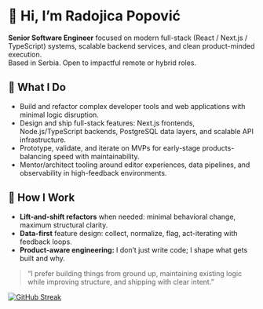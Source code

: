 # 👋 Hi, I’m Radojica Popović  
**Senior Software Engineer** focused on modern full-stack (React / Next.js / TypeScript) systems, scalable backend services, and clean product-minded execution.  
Based in Serbia. Open to impactful remote or hybrid roles.

## 🚀 What I Do
- Build and refactor complex developer tools and web applications with minimal logic disruption.  
- Design and ship full-stack features: Next.js frontends, Node.js/TypeScript backends, PostgreSQL data layers, and scalable API infrastructure.  
- Prototype, validate, and iterate on MVPs for early-stage products-balancing speed with maintainability.  
- Mentor/architect tooling around editor experiences, data pipelines, and observability in high-feedback environments.

## 🧪 How I Work
- **Lift-and-shift refactors** when needed: minimal behavioral change, maximum structural clarity.  
- **Data-first** feature design: collect, normalize, flag, act-iterating with feedback loops.  
- **Product-aware engineering:** I don’t just write code; I shape what gets built and why.


> “I prefer building things from ground up, maintaining existing logic while improving structure, and shipping with clear intent.”  



[![GitHub Streak](https://streak-stats.demolab.com/?user=radojicapopovicdev&theme=dark)](https://git.io/streak-stats)
